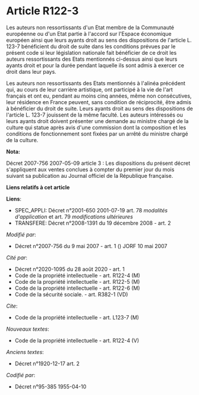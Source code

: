 # Article R122-3

Les auteurs non ressortissants d'un Etat membre de la Communauté européenne ou d'un Etat partie à l'accord sur l'Espace
économique européen ainsi que leurs ayants droit au sens des dispositions de l'article L. 123-7 bénéficient du droit de suite
dans les conditions prévues par le présent code si leur législation nationale fait bénéficier de ce droit les auteurs
ressortissants des Etats mentionnés ci-dessus ainsi que leurs ayants droit et pour la durée pendant laquelle ils sont admis à
exercer ce droit dans leur pays.

Les auteurs non ressortissants des Etats mentionnés à l'alinéa précédent qui, au cours de leur carrière artistique, ont
participé à la vie de l'art français et ont eu, pendant au moins cinq années, même non consécutives, leur résidence en France
peuvent, sans condition de réciprocité, être admis à bénéficier du droit de suite. Leurs ayants droit au sens des
dispositions de l'article L. 123-7 jouissent de la même faculté. Les auteurs intéressés ou leurs ayants droit doivent
présenter une demande au ministre chargé de la culture qui statue après avis d'une commission dont la composition et les
conditions de fonctionnement sont fixées par un arrêté du ministre chargé de la culture.

**Nota:**

Décret 2007-756 2007-05-09 article 3 : Les dispositions du présent décret s'appliquent aux ventes conclues à compter du
premier jour du mois suivant sa publication au Journal officiel de la République française.

**Liens relatifs à cet article**

**Liens**:

  - SPEC_APPLI: Décret n°2001-650 2001-07-19 art. 78 *modalités d'application* et art. 79 *modifications ultérieures*
  - TRANSFERE: Décret n°2008-1391 du 19 décembre 2008 - art. 2

_Modifié par_:

  - Décret n°2007-756 du 9 mai 2007 - art. 1 () JORF 10 mai 2007

_Cité par_:

  - Décret n°2020-1095 du 28 août 2020 - art. 1
  - Code de la propriété intellectuelle - art. R122-4 (M)
  - Code de la propriété intellectuelle - art. R122-5 (M)
  - Code de la propriété intellectuelle - art. R122-6 (M)
  - Code de la sécurité sociale. - art. R382-1 (VD)

_Cite_:

  - Code de la propriété intellectuelle - art. L123-7 (M)

_Nouveaux textes_:

  - Code de la propriété intellectuelle - art. R122-4 (V)

_Anciens textes_:

  - Décret n°1920-12-17 art. 2

_Codifié par_:

  - Décret n°95-385 1955-04-10
